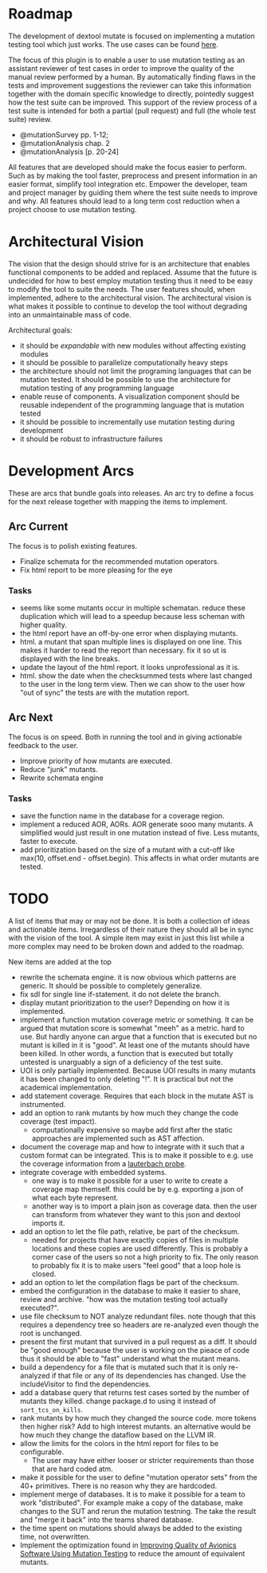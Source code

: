 # Roadmap

The development of dextool mutate is focused on implementing a mutation testing
tool which just works. The use cases can be found [here](#req-use_cases).

The focus of this plugin is to enable a user to use mutation testing as an
assistant reviewer of test cases in order to improve the quality of the manual
review performed by a human. By automatically finding flaws in the tests and
improvement suggestions the reviewer can take this information together with
the domain specific knowledge to directly, pointedly suggest how the test suite
can be improved. This support of the review process of a test suite is intended
for both a partial (pull request) and full (the whole test suite) review.

* @mutationSurvey pp. 1-12;
* @mutationAnalysis chap. 2
* @mutationAnalysis [p. 20-24]

All features that are developed should make the focus easier to perform. Such
as by making the tool faster, preprocess and present information in an easier
format, simplify tool integration etc. Empower the developer, team and project
manager by guiding them where the test suite needs to improve and why. All
features should lead to a long term cost reduction when a project choose to use
mutation testing.

# Architectural Vision

The vision that the design should strive for is an architecture that enables
functional components to be added and replaced. Assume that the future is
undecided for how to best employ mutation testing thus it need to be easy to
modify the tool to suite the needs. The user features should, when implemented,
adhere to the architectural vision. The architectural vision is what makes it
possible to continue to develop the tool without degrading into an
unmaintainable mass of code.

Architectural goals:

 * it should be *expandable* with new modules without affecting existing modules
 * it should be possible to parallelize computationally heavy steps
 * the architecture should not limit the programing languages that can be
   mutation tested. It should be possible to use the architecture for mutation
   testing of any programming language
 * enable reuse of components. A visualization component should be reusable
   independent of the programming language that is mutation tested
 * it should be possible to incrementally use mutation testing during
   development
 * it should be robust to infrastructure failures

# Development Arcs

These are arcs that bundle goals into releases. An arc try to define a focus
for the next release together with mapping the items to implement.

## Arc Current

The focus is to polish existing features.

 * Finalize schemata for the recommended mutation operators.
 * Fix html report to be more pleasing for the eye

### Tasks

 * seems like some mutants occur in multiple schematan. reduce these
   duplication which will lead to a speedup because less scheman with higher
   quality.
 * the html report have an off-by-one error when displaying mutants.
 * html. a mutant that span multiple lines is displayed on one line. This makes
   it harder to read the report than necessary. fix it so ut is displayed with
   the line breaks.
 * update the layout of the html report. it looks unprofessional as it is.
 * html. show the date when the checksummed tests where last changed to the
   user in the long term view. Then we can show to the user how "out of sync"
   the tests are with the mutation report.

## Arc Next

The focus is on speed. Both in running the tool and in giving actionable feedback to the user.

 * Improve priority of how mutants are executed.
 * Reduce "junk" mutants.
 * Rewrite schemata engine

### Tasks

 * save the function name in the database for a coverage region.
 * implement a reduced AOR, AORs. AOR generate sooo many mutants. A simplified
   would just result in one mutation instead of five. Less mutants, faster to
   execute.
 * add prioritization based on the size of a mutant with a cut-off like max(10,
   offset.end - offset.begin). This affects in what order mutants are tested.

# TODO

A list of items that may or may not be done. It is both a collection of ideas
and actionable items. Irregardless of their nature they should all be in sync
with the vision of the tool. A simple item may exist in just this list while a
more complex may need to be broken down and added to the roadmap.

New items are added at the top

 * rewrite the schemata engine. it is now obvious which patterns are generic.
   It should be possible to completely generalize.
 * fix sdl for single line if-statement. it do not delete the branch.
 * display mutant prioritization to the user? Depending on how it is implemented.
 * implement a function mutation coverage metric or something. It can be argued
   that mutation score is somewhat "meeh" as a metric. hard to use. But hardly
   anyone can argue that a function that is executed but no mutant is killed in
   it is "good". At least one of the mutants should have been killed. In other
   words, a function that is executed but totally untested is unarguably a sign
   of a deficiency of the test suite.
 * UOI is only partially implemented. Because UOI results in many mutants it
   has been changed to only deleting "!". It is practical but not the
   academical implementation.
 * add statement coverage. Requires that each block in the mutate AST is instrumented.
 * add an option to rank mutants by how much they change the code coverage (test impact).
    * computationally expensive so maybe add first after the static approaches
      are implemented such as AST affection.
 * document the coverage map and how to integrate with it such that a custom
   format can be integrated. This is to make it possible to e.g. use the
   coverage information from a [lauterbach probe](https://www.lauterbach.com/frames.html?home.html).
 * integrate coverage with embedded systems.
    * one way is to make it possible for a user to write to create a coverage
      map themself. this could be by e.g. exporting a json of what each byte
      represent.
    * another way is to import a plain json as coverage data. then the user can
      transform from whatever they want to this json and dextool imports it.
 * add an option to let the file path, relative, be part of the checksum.
    * needed for projects that have exactly copies of files in multiple
      locations and these copies are used differently. This is probably a
      corner case of the users so not a high priority to fix. The only reason
      to probably fix it is to make users "feel good" that a loop hole is
      closed.
 * add an option to let the compilation flags be part of the checksum.
 * embed the configuration in the database to make it easier to share, review
   and archive. "how was the mutation testing tool actually executed?".
 * use file checksum to NOT analyze redundant files. note though that this
   requires a dependency tree so headers are re-analyzed even though the root
   is unchanged.
 * present the first mutant that survived in a pull request as a diff. It
   should be "good enough" because the user is working on the pieace of code
   thus it should be able to "fast" understand what the mutant means.
 * build a dependency for a file that is mutated such that it is only
   re-analyzed if that file or any of its dependencies has changed. Use the
   includeVisitor to find the dependencies.
 * add a database query that returns test cases sorted by the number of mutants they killed.
   change package.d to using it instead of `sort_tcs_on_kills`.
 * rank mutants by how much they changed the source code. more tokens then
   higher risk? Add to high interest mutants.  an alternative would be how much
   they change the dataflow based on the LLVM IR.
 * allow the limits for the colors in the html report for files to be configurable.
    * The user may have either looser or stricter requirements than those that
      are hard coded atm.
 * make it possible for the user to define "mutation operator sets" from the
   40+ primitives. There is no reason why they are hardcoded.
 * implement merge of databases. It is to make it possible for a team to work "distributed".
   For example make a copy of the database, make changes to the SUT and rerun the mutation testning.
   The take the result and "merge it back" into the teams shared database.
 * the time spent on mutations should always be added to the existing time, not overwritten.
 * Implement the optimization found in [Improving Quality of Avionics Software
   Using Mutation
   Testing](http://liu.diva-portal.org/smash/record.jsf?pid=diva2%3A707336&dswid=-3612)
   to reduce the amount of equivalent mutants.
